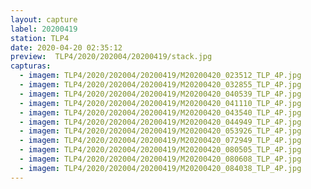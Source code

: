 ```yaml
---
layout: capture
label: 20200419
station: TLP4
date: 2020-04-20 02:35:12
preview:  TLP4/2020/202004/20200419/stack.jpg
capturas:
  - imagem: TLP4/2020/202004/20200419/M20200420_023512_TLP_4P.jpg
  - imagem: TLP4/2020/202004/20200419/M20200420_032855_TLP_4P.jpg
  - imagem: TLP4/2020/202004/20200419/M20200420_040539_TLP_4P.jpg
  - imagem: TLP4/2020/202004/20200419/M20200420_041110_TLP_4P.jpg
  - imagem: TLP4/2020/202004/20200419/M20200420_043540_TLP_4P.jpg
  - imagem: TLP4/2020/202004/20200419/M20200420_044949_TLP_4P.jpg
  - imagem: TLP4/2020/202004/20200419/M20200420_053926_TLP_4P.jpg
  - imagem: TLP4/2020/202004/20200419/M20200420_072949_TLP_4P.jpg
  - imagem: TLP4/2020/202004/20200419/M20200420_080505_TLP_4P.jpg
  - imagem: TLP4/2020/202004/20200419/M20200420_080608_TLP_4P.jpg
  - imagem: TLP4/2020/202004/20200419/M20200420_084038_TLP_4P.jpg
---
```

